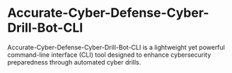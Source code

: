 # Accurate-Cyber-Defense-Cyber-Drill-Bot-CLI
Accurate-Cyber-Defense-Cyber-Drill-Bot-CLI is a lightweight yet powerful command-line interface (CLI) tool designed to enhance cybersecurity preparedness through automated cyber drills.
